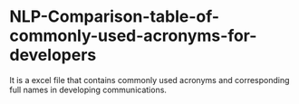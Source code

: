 # NLP-Comparison-table-of-commonly-used-acronyms-for-developers
It is a excel file that contains commonly used acronyms and corresponding full names in developing communications.
